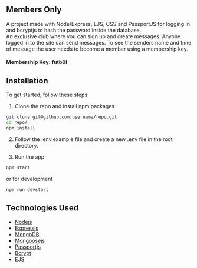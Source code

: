 ## Members Only

A project made with Node/Express, EJS, CSS and PassportJS for logging in and bcryptjs to hash the password inside the database. <br>
An exclusive club where you can sign up and create messages. Anyone logged in to the site can send messages. To see the senders name and time of message the user needs to become a member using a membership key.

#### Membership Key: futb0l

## Installation

To get started, follow these steps:

1. Clone the repo and install npm packages

```sh
git clone git@github.com:username/repo.git
cd repo/
npm install
```

2. Follow the .env.example file and create a new .env file in the root directory.

3. Run the app

```sh
npm start
```

or for development

```sh
npm run devstart
```

## Technologies Used

- [Nodejs](https://nodejs.org/)
- [Expressjs](https://expressjs.com/)
- [MongoDB](https://www.mongodb.com/)
- [Mongoosejs](https://mongoosejs.com/)
- [Passportjs](https://www.passportjs.org/)
- [Bcrypt](https://www.npmjs.com/package/bcrypt)
- [EJS](https://ejs.co/)
